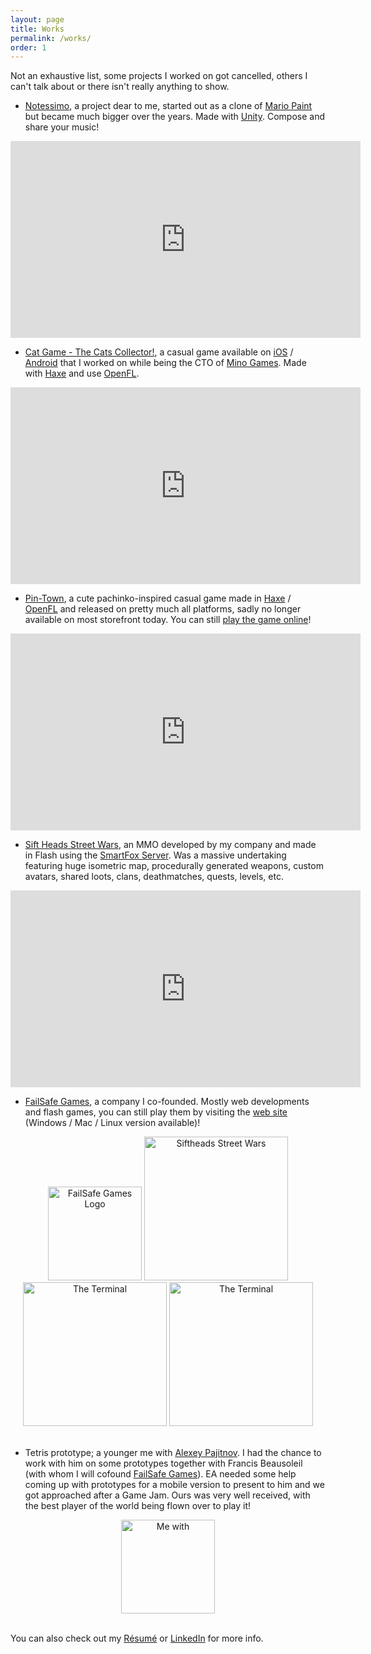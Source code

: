 ```yaml
---
layout: page
title: Works
permalink: /works/
order: 1
---
```


Not an exhaustive list, some projects I worked on got cancelled, others I can't talk about or there isn't really anything to show.

- [Notessimo](https://notessimo.net), a project dear to me, started out as a clone of [Mario Paint](https://en.wikipedia.org/wiki/Mario_Paint) but became much bigger over the years. Made with [Unity](https://unity.com/). Compose and share your music!

<div class="video-container">
<center class="video-wrapper about"><iframe width="560" height="315" src="https://www.youtube.com/embed/LgzixW-kiJw" title="YouTube video player" frameborder="0" allow="accelerometer; autoplay; clipboard-write; encrypted-media; gyroscope; picture-in-picture" allowfullscreen></iframe></center>
</div>

- [Cat Game - The Cats Collector!](https://play.google.com/store/apps/details?id=com.minogames.cats.client&hl=en_CA&gl=US&pli=1), a casual game available on [iOS](https://apps.apple.com/ca/app/cat-game-the-cats-collector/id1125011102) / [Android](https://play.google.com/store/apps/details?id=com.minogames.cats.client&hl=en_CA&gl=US&pli=1) that I worked on while being the CTO of [Mino Games](https://www.minogames.com/). Made with [Haxe](https://haxe.org/) and use [OpenFL](https://www.openfl.org/).

<div class="video-container">
<center class="video-wrapper about"><iframe width="560" height="315" src="https://www.youtube.com/embed/N2-5lLNVcJw" title="YouTube video player" frameborder="0" allow="accelerometer; autoplay; clipboard-write; encrypted-media; gyroscope; picture-in-picture" allowfullscreen></iframe></center>
</div>

- [Pin-Town](https://www.pin-town.com/), a cute pachinko-inspired casual game made in [Haxe]() / [OpenFL](https://www.openfl.org/) and released on pretty much all platforms, sadly no longer available on most storefront today. You can still [play the game online](https://www.failsafegames.com/builds/builds/PinTown/release/latest/html5_run/)!

<div class="video-container">
<center class="video-wrapper about"><iframe width="560" height="315" src="https://www.youtube.com/embed/opXPIII2tpI" title="YouTube video player" frameborder="0" allow="accelerometer; autoplay; clipboard-write; encrypted-media; gyroscope; picture-in-picture" allowfullscreen></iframe></center>
</div>

- [Sift Heads Street Wars](https://www.youtube.com/watch?v=fgWPBFU2oiM&list=PL9F427A0320D2ABC9&index=1), an MMO developed by my company and made in Flash using the [SmartFox Server](https://www.smartfoxserver.com/). Was a massive undertaking featuring huge isometric map, procedurally generated weapons, custom avatars, shared loots, clans, deathmatches, quests, levels, etc.

<div class="video-container">
<center class="video-wrapper about"><iframe width="560" height="315" src="https://www.youtube.com/embed/fgWPBFU2oiM" title="YouTube video player" frameborder="0" allow="accelerometer; autoplay; clipboard-write; encrypted-media; gyroscope; picture-in-picture" allowfullscreen></iframe></center>
</div>

- [FailSafe Games](https://failsafegames.com), a company I co-founded. Mostly web developments and flash games, you can still play them by visiting the [web site](https://failsafegames.com) (Windows / Mac / Linux version available)!

<center class="images works">
<a href="https://www.youtube.com/user/failsafegames/featured" target="_blank"><img src="https://cdn.notessimo.com/misc/blog/failsafe.svg" alt="FailSafe Games Logo" height="150"/></a>
<a href="https://www.failsafegames.com/play_sh.html" target="_blank"><img src="https://www.failsafegames.com/images/game_siftheads.jpg" alt="Siftheads Street Wars" width="230"/></a>
<a href="https://www.failsafegames.com/play_terminal.html" target="_blank"><img src="https://www.failsafegames.com/images/game_terminal.jpg" alt="The Terminal" width="230"/></a>
<a href="https://www.failsafegames.com/play_bobsicle.html" target="_blank"><img src="https://www.failsafegames.com/images/game_bobsicle.jpg" alt="The Terminal" width="230"/></a><br/><br/>
</center>

- Tetris prototype; a younger me with [Alexey Pajitnov](https://en.wikipedia.org/wiki/Alexey_Pajitnov). I had the chance to work with him on some prototypes together with Francis Beausoleil (with whom I will cofound [FailSafe Games](https://failsafegames.com)). EA needed some help coming up with prototypes for a mobile version to present to him and we got approached after a Game Jam. Ours was very well received, with the best player of the world being flown over to play it!

<center class="images">
<a href="https://cdn.notessimo.com/misc/blog/tetris.jpg" target="_blank"><img src="https://cdn.notessimo.com/misc/blog/tetris3.jpg" alt="Me with " height="150"/></a><br/><br/>
</center>

You can also check out my [Résumé](/resume) or [LinkedIn](https://www.linkedin.com/in/jeandenisboivin/?locale=en_US) for more info.